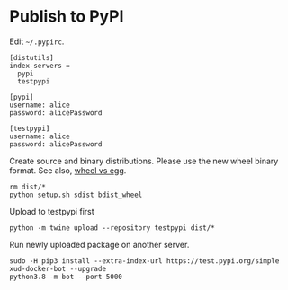 # Publish to PyPI

Edit `~/.pypirc`.

```
[distutils]
index-servers = 
  pypi
  testpypi

[pypi]
username: alice
password: alicePassword

[testpypi]
username: alice
password: alicePassword
```

Create source and binary distributions. Please use the new wheel binary format. See also, [wheel vs egg](https://packaging.python.org/discussions/wheel-vs-egg/).

```
rm dist/*
python setup.sh sdist bdist_wheel
```

Upload to testpypi first

```
python -m twine upload --repository testpypi dist/*
```

Run newly uploaded package on another server.

```
sudo -H pip3 install --extra-index-url https://test.pypi.org/simple xud-docker-bot --upgrade
python3.8 -m bot --port 5000
```
